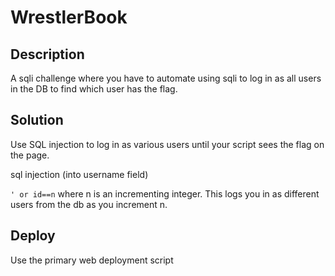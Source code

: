 # WrestlerBook

## Description
A sqli challenge where you have to automate using sqli to log in as all users in the DB to find which user has the flag.

## Solution
Use SQL injection to log in as various users until your script sees the flag on the page.

sql injection (into username field)

```' or id==n``` where n is an incrementing integer. This logs you in as different users from the db as you increment n.

## Deploy
Use the primary web deployment script

